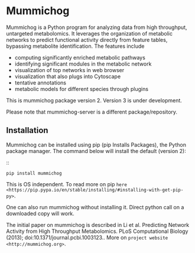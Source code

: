 Mummichog
=========

Mummichog is a Python program for analyzing data from high throughput, untargeted metabolomics.
It leverages the organization of metabolic networks to predict functional activity directly from feature tables,
bypassing metabolite identification. The features include

* computing significantly enriched metabolic pathways
* identifying significant modules in the metabolic network
* visualization of top networks in web browser
* visualization that also plugs into Cytoscape
* tentative annotations
* metabolic models for different species through plugins

This is mummichog package version 2. Version 3 is under development.

Please note that mummichog-server is a different package/repository.


Installation
------------
Mummichog can be installed using pip (pip Installs Packages), the Python package manager. The command below will install the default (version 2):

::

    pip install mummichog

This is OS independent. To read more on pip `here <https://pip.pypa.io/en/stable/installing/#installing-with-get-pip-py>`.

One can also run mummichog without installing it. Direct python call on a downloaded copy will work.

The initial paper on mummichog is described in Li et al. Predicting Network Activity from High Throughput Metabolomics. PLoS Computational Biology (2013); doi:10.1371/journal.pcbi.1003123.. More on `project website <http://mummichog.org>`.